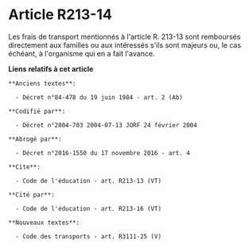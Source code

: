 # Article R213-14

Les frais de transport mentionnés à l'article R. 213-13 sont remboursés directement aux familles ou aux intéressés s'ils sont
majeurs ou, le cas échéant, à l'organisme qui en a fait l'avance.

**Liens relatifs à cet article**

	**Anciens textes**:

	  - Décret n°84-478 du 19 juin 1984 - art. 2 (Ab)

	**Codifié par**:

	  - Décret n°2004-703 2004-07-13 JORF 24 février 2004

	**Abrogé par**:

	  - Décret n°2016-1550 du 17 novembre 2016 - art. 4

	**Cite**:

	  - Code de l'éducation - art. R213-13 (VT)

	**Cité par**:

	  - Code de l'éducation - art. R213-16 (VT)

	**Nouveaux textes**:

	  - Code des transports - art. R3111-25 (V)
